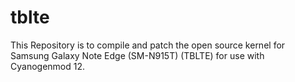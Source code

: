 # tblte

This Repository is to compile and patch the open source kernel for
Samsung Galaxy Note Edge (SM-N915T) (TBLTE) for use with Cyanogenmod 12.
